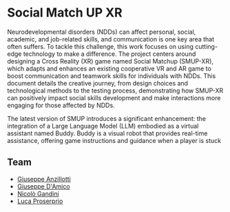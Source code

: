 # Social Match UP XR
Neurodevelopmental disorders (NDDs) can affect personal, social, academic, and job-related skills, and communication is one key area that often suffers. To tackle this challenge, this work focuses on using cutting-edge technology to make a difference. The project centers around designing a Cross Reality (XR) game named Social Matchup (SMUP-XR), which adapts and enhances an existing cooperative VR and AR game to boost communication and teamwork skills for individuals with NDDs. This document details the creative journey, from design choices and technological methods to the testing process, demonstrating how SMUP-XR can positively impact social skills development and make interactions more engaging for those affected by NDDs.

The latest version of SMUP introduces a significant enhancement: the integration of a Large Language Model (LLM) embodied as a virtual assistant named Buddy. Buddy is a visual robot that provides real-time assistance, offering game instructions and guidance when a player is stuck

## Team
- [Giuseppe Anzillotti](https://github.com/GiuseppeAnzillotti)
- [Giuseppe D'Amico](https://github.com/fxhd)
- [Nicolò Gandini](https://github.com/nicologandini)
- [Luca Proserprio](https://github.com/Luca99Pl)

